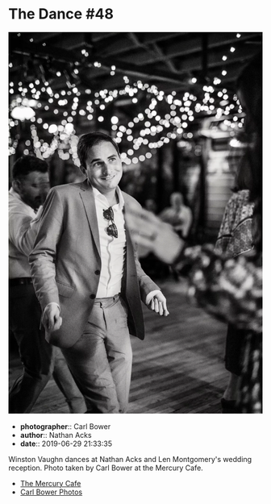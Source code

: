 # The Dance #48

![Winston Vaughn dances](assets/2019-06-29-set-4-the-dance-48.webp)

* **photographer**:: Carl Bower  
* **author**:: Nathan Acks  
* **date**:: 2019-06-29 21:33:35

Winston Vaughn dances at Nathan Acks and Len Montgomery's wedding reception. Photo taken by Carl Bower at the Mercury Cafe.

* [The Mercury Cafe](http://mercurycafe.com)
* [Carl Bower Photos](https://carlbowerphotos.com)
